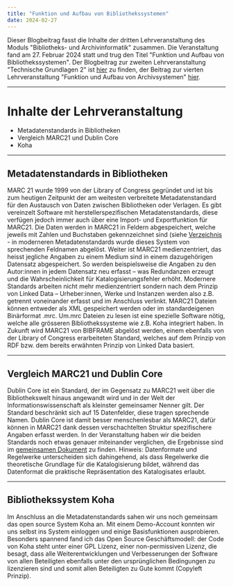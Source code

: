 ```yaml
---
title: "Funktion und Aufbau von Bibliothekssystemen"
date: 2024-02-27
---
```

Dieser Blogbeitrag fasst die Inhalte der dritten Lehrveranstaltung des Moduls "Bibliotheks- und Archivinformatik" zusammen. Die Veranstaltung fand am 27. Februar 2024 statt und trug den Titel "Funktion und Aufbau von Bibliothekssystemen".
Der Blogbeitrag zur zweiten Lehrveranstaltung "Technische Grundlagen 2" ist [hier](https://anna-staub.github.io/lerntagebuch_bain/2024/02/16/grundlagen2.html) zu finden, der Beitrag zur vierten Lehrveranstaltung "Funktion und Aufbau von Archivsystemen" [hier](https://anna-staub.github.io/lerntagebuch_bain/2024/03/12/archivsysteme.html).

-----

# Inhalte der Lehrveranstaltung
- Metadatenstandards in Bibliotheken
-	Vergleich MARC21 und Dublin Core
-	Koha

-----

## Metadatenstandards in Bibliotheken
MARC 21 wurde 1999 von der Library of Congress gegründet und ist bis zum heutigen Zeitpunkt der am weitesten verbreitete Metadatenstandard für den Austausch von Daten zwischen Bibliotheken oder Verlagen. Es gibt vereinzelt Software mit herstellerspezifischen Metadatenstandards, diese verfügen jedoch immer auch über eine Import- und Exportfunktion für MARC21. Die Daten werden in MARC21 in Feldern abgespeichert, welche jeweils mit Zahlen und Buchstaben gekennzeichnet sind (siehe [Verzeichnis](https://www.loc.gov/marc/bibliographic/bdsummary.html) - in moderneren Metadatenstandards wurde dieses System von sprechenden Feldnamen abgelöst. Weiter ist MARC21 medienzentriert, das heisst jegliche Angaben zu einem Medium sind in einem dazugehörigen Datensatz abgespeichert. So werden beispielsweise die Angaben zu den Autor:innen in jedem Datensatz neu erfasst – was Redundanzen erzeugt und die Wahrscheinlichkeit für Katalogisierungsfehler erhöht. Modernere Standards arbeiten nicht mehr medienzentriert sondern nach dem Prinzip von Linked Data – Urheber:innen, Werke und Instanzen werden also z.B. getrennt voneinander erfasst und im Anschluss verlinkt. MARC21 Dateien können entweder als XML gespeichert werden oder im standardeigenen Binärformat .mrc. Um.mrc Dateien zu lesen ist eine spezielle Software nötig, welche alle grösseren Bibliothekssysteme wie z.B. Koha integriert haben.
In Zukunft wird MARC21 von BIBFRAME abgelöst werden, einem ebenfalls von der Library of Congress erarbeiteten Standard, welches auf dem Prinzip von RDF bzw. dem bereits erwähnten Prinzip von Linked Data basiert. 

-----

## Vergleich MARC21 und Dublin Core
Dublin Core ist ein Standard, der im Gegensatz zu MARC21 weit über die Bibliothekswelt hinaus angewandt wird und in der Welt der Informationswissenschaft als kleinster gemeinsamer Nenner gilt. Der Standard beschränkt sich auf 15 Datenfelder, diese tragen sprechende Namen. Dublin Core ist damit besser menschenlesbar als MARC21, dafür können in MARC21 dank dessen verschachtelten Struktur spezifischere Angaben erfasst werden. In der Veranstaltung haben wir die beiden Standards noch etwas genauer miteinander verglichen, die Ergebnisse sind im [gemeinsamen Dokument](https://pad.gwdg.de/EC9WU7DITxiK1ciMll3ZOw#) zu finden. 
Hinweis: Datenformate und Regelwerke unterscheiden sich dahingehend, als dass Regelwerke die theoretische Grundlage für die Katalogisierung bildet, während das Datenformat die praktische Repräsentation des Katalogisates erlaubt. 

-----

## Bibliothekssystem Koha
Im Anschluss an die Metadatenstandards sahen wir uns noch gemeinsam das open source System Koha an. Mit einem Demo-Account konnten wir uns selbst ins System einloggen und einige Basisfunktionen ausprobieren. Besonders spannend fand ich das Open Source Geschäftsmodell: der Code von Koha steht unter einer GPL Lizenz, einer non-permissiven Lizenz, die besagt, dass alle Weiterentwicklungen und Verbesserungen der Software von allen Beteiligten ebenfalls unter den ursprünglichen Bedingungen zu lizenzieren sind und somit allen Beteiligten zu Gute kommt (Copyleft Prinzip).
